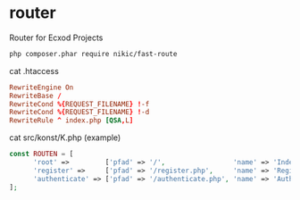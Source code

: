 # router
Router for Ecxod Projects

```sh
php composer.phar require nikic/fast-route
```

cat .htaccess
```conf
RewriteEngine On
RewriteBase /
RewriteCond %{REQUEST_FILENAME} !-f
RewriteCond %{REQUEST_FILENAME} !-d
RewriteRule ^ index.php [QSA,L]
```

cat src/konst/K.php (example)
```php
const ROUTEN = [
      'root' =>         ['pfad' => '/',                 'name' => 'Index',        'proto' => ['GET']],
      'register' =>     ['pfad' => '/register.php',     'name' => 'Register',     'proto' => ['GET', 'POST']],
      'authenticate' => ['pfad' => '/authenticate.php', 'name' => 'Authenticate', 'proto' => ['GET']],
];
```
